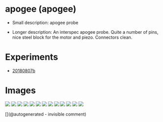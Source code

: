# apogee (apogee)

* Small description: apogee probe

* Longer description: An interspec apogee probe. Quite a number of pins, nice steel block for the motor and piezo. Connectors clean.

# Experiments

* [20180807b](/include/experiments/auto/20180807b.md)
# Images

![](/include/images/Interspec/P_20180807_221458.jpg)
![](/include/images/Interspec/P_20180807_222243.jpg)
![](/include/images/Interspec/P_20180807_222132.jpg)
![](/include/images/Interspec/P_20180807_221435.jpg)
![](/include/images/Interspec/P_20180807_221845.jpg)
![](/include/images/Interspec/P_20180807_221550.jpg)
![](/include/images/Interspec/P_20180807_221744.jpg)
![](/include/images/Interspec/P_20180807_221925.jpg)
![](/include/images/Interspec/P_20180807_222100.jpg)
![](/include/images/Interspec/P_20180807_222256.jpg)
![](/include/images/Interspec/P_20180807_222529.jpg)
![](/include/images/Interspec/P_20180807_221936.jpg)
![](/include/images/Interspec/P_20180807_221519.jpg)


[](@autogenerated - invisible comment)